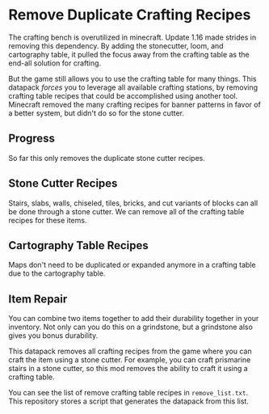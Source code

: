 # Remove Duplicate Crafting Recipes

The crafting bench is overutilized in minecraft.  Update 1.16 made strides in removing this dependency.  By adding the stonecutter, loom, and cartography table, it pulled the focus away from the crafting table as the end-all solution for crafting.

But the game still allows you to use the crafting table for many things.  This datapack _forces_ you to leverage all available crafting stations, by removing crafting table recipes that could be accomplished using another tool.  Minecraft removed the many crafting recipes for banner patterns in favor of a better system, but didn't do so for the stone cutter.

## Progress

So far this only removes the duplicate stone cutter recipes.

## Stone Cutter Recipes

Stairs, slabs, walls, chiseled, tiles, bricks, and cut variants of blocks can all be done through a stone cutter.  We can remove all of the crafting table recipes for these items.

## Cartography Table Recipes

Maps don't need to be duplicated or expanded anymore in a crafting table due to the cartography table.

## Item Repair

You can combine two items together to add their durability together in your inventory.  Not only can you do this on a grindstone, but a grindstone also gives you bonus durability.

This datapack removes all crafting recipes from the game where you can craft the item using a stone cutter.  For example, you can craft prismarine stairs in a stone cutter, so this mod removes the ability to craft it using a crafting table.

You can see the list of remove crafting table recipes in `remove_list.txt`.  This repository stores a script that generates the datapack from this list.
